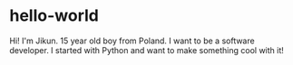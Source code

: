 # hello-world
Hi! I'm Jikun. 15 year old boy from Poland. I want to be a software developer. 
I started with Python and want to make something cool with it!
